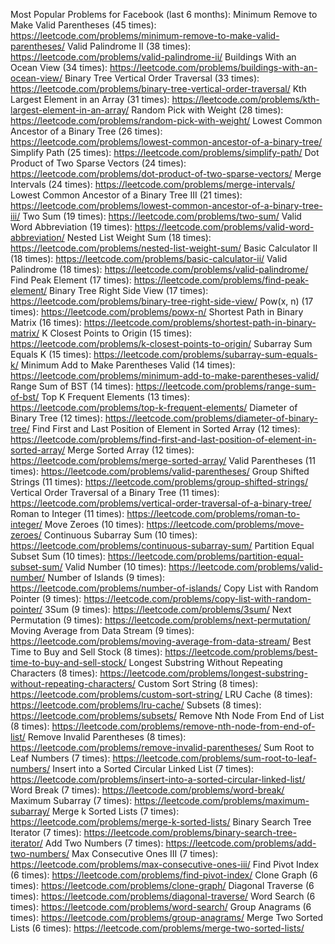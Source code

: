 Most Popular Problems for Facebook (last 6 months):
Minimum Remove to Make Valid Parentheses (45 times): https://leetcode.com/problems/minimum-remove-to-make-valid-parentheses/
Valid Palindrome II (38 times): https://leetcode.com/problems/valid-palindrome-ii/
Buildings With an Ocean View (34 times): https://leetcode.com/problems/buildings-with-an-ocean-view/
Binary Tree Vertical Order Traversal (33 times): https://leetcode.com/problems/binary-tree-vertical-order-traversal/
Kth Largest Element in an Array (31 times): https://leetcode.com/problems/kth-largest-element-in-an-array/
Random Pick with Weight (28 times): https://leetcode.com/problems/random-pick-with-weight/
Lowest Common Ancestor of a Binary Tree (26 times): https://leetcode.com/problems/lowest-common-ancestor-of-a-binary-tree/
Simplify Path (25 times): https://leetcode.com/problems/simplify-path/
Dot Product of Two Sparse Vectors (24 times): https://leetcode.com/problems/dot-product-of-two-sparse-vectors/
Merge Intervals (24 times): https://leetcode.com/problems/merge-intervals/
Lowest Common Ancestor of a Binary Tree III (21 times): https://leetcode.com/problems/lowest-common-ancestor-of-a-binary-tree-iii/
Two Sum (19 times): https://leetcode.com/problems/two-sum/
Valid Word Abbreviation (19 times): https://leetcode.com/problems/valid-word-abbreviation/
Nested List Weight Sum (18 times): https://leetcode.com/problems/nested-list-weight-sum/
Basic Calculator II (18 times): https://leetcode.com/problems/basic-calculator-ii/
Valid Palindrome (18 times): https://leetcode.com/problems/valid-palindrome/
Find Peak Element (17 times): https://leetcode.com/problems/find-peak-element/
Binary Tree Right Side View (17 times): https://leetcode.com/problems/binary-tree-right-side-view/
Pow(x, n) (17 times): https://leetcode.com/problems/powx-n/
Shortest Path in Binary Matrix (16 times): https://leetcode.com/problems/shortest-path-in-binary-matrix/
K Closest Points to Origin (15 times): https://leetcode.com/problems/k-closest-points-to-origin/
Subarray Sum Equals K (15 times): https://leetcode.com/problems/subarray-sum-equals-k/
Minimum Add to Make Parentheses Valid (14 times): https://leetcode.com/problems/minimum-add-to-make-parentheses-valid/
Range Sum of BST (14 times): https://leetcode.com/problems/range-sum-of-bst/
Top K Frequent Elements (13 times): https://leetcode.com/problems/top-k-frequent-elements/
Diameter of Binary Tree (12 times): https://leetcode.com/problems/diameter-of-binary-tree/
Find First and Last Position of Element in Sorted Array (12 times): https://leetcode.com/problems/find-first-and-last-position-of-element-in-sorted-array/
Merge Sorted Array (12 times): https://leetcode.com/problems/merge-sorted-array/
Valid Parentheses (11 times): https://leetcode.com/problems/valid-parentheses/
Group Shifted Strings (11 times): https://leetcode.com/problems/group-shifted-strings/
Vertical Order Traversal of a Binary Tree (11 times): https://leetcode.com/problems/vertical-order-traversal-of-a-binary-tree/
Roman to Integer (11 times): https://leetcode.com/problems/roman-to-integer/
Move Zeroes (10 times): https://leetcode.com/problems/move-zeroes/
Continuous Subarray Sum (10 times): https://leetcode.com/problems/continuous-subarray-sum/
Partition Equal Subset Sum (10 times): https://leetcode.com/problems/partition-equal-subset-sum/
Valid Number (10 times): https://leetcode.com/problems/valid-number/
Number of Islands (9 times): https://leetcode.com/problems/number-of-islands/
Copy List with Random Pointer (9 times): https://leetcode.com/problems/copy-list-with-random-pointer/
3Sum (9 times): https://leetcode.com/problems/3sum/
Next Permutation (9 times): https://leetcode.com/problems/next-permutation/
Moving Average from Data Stream (9 times): https://leetcode.com/problems/moving-average-from-data-stream/
Best Time to Buy and Sell Stock (8 times): https://leetcode.com/problems/best-time-to-buy-and-sell-stock/
Longest Substring Without Repeating Characters (8 times): https://leetcode.com/problems/longest-substring-without-repeating-characters/
Custom Sort String (8 times): https://leetcode.com/problems/custom-sort-string/
LRU Cache (8 times): https://leetcode.com/problems/lru-cache/
Subsets (8 times): https://leetcode.com/problems/subsets/
Remove Nth Node From End of List (8 times): https://leetcode.com/problems/remove-nth-node-from-end-of-list/
Remove Invalid Parentheses (8 times): https://leetcode.com/problems/remove-invalid-parentheses/
Sum Root to Leaf Numbers (7 times): https://leetcode.com/problems/sum-root-to-leaf-numbers/
Insert into a Sorted Circular Linked List (7 times): https://leetcode.com/problems/insert-into-a-sorted-circular-linked-list/
Word Break (7 times): https://leetcode.com/problems/word-break/
Maximum Subarray (7 times): https://leetcode.com/problems/maximum-subarray/
Merge k Sorted Lists (7 times): https://leetcode.com/problems/merge-k-sorted-lists/
Binary Search Tree Iterator (7 times): https://leetcode.com/problems/binary-search-tree-iterator/
Add Two Numbers (7 times): https://leetcode.com/problems/add-two-numbers/
Max Consecutive Ones III (7 times): https://leetcode.com/problems/max-consecutive-ones-iii/
Find Pivot Index (6 times): https://leetcode.com/problems/find-pivot-index/
Clone Graph (6 times): https://leetcode.com/problems/clone-graph/
Diagonal Traverse (6 times): https://leetcode.com/problems/diagonal-traverse/
Word Search (6 times): https://leetcode.com/problems/word-search/
Group Anagrams (6 times): https://leetcode.com/problems/group-anagrams/
Merge Two Sorted Lists (6 times): https://leetcode.com/problems/merge-two-sorted-lists/